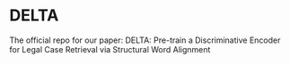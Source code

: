 # DELTA
The official repo for our paper: DELTA: Pre-train a Discriminative Encoder for Legal Case Retrieval via Structural Word Alignment

